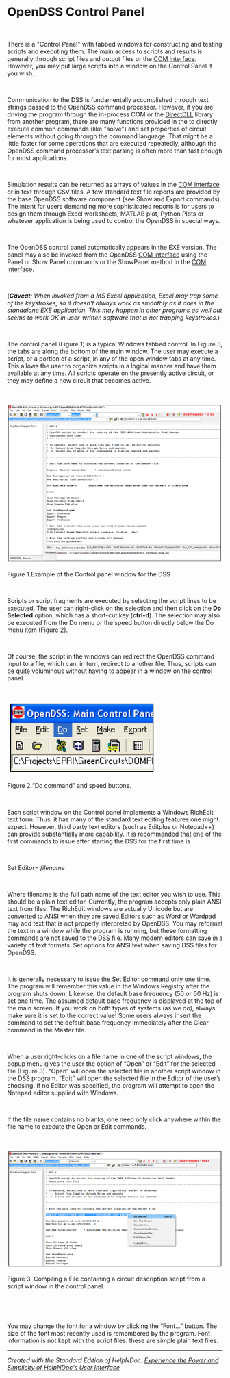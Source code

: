 # OpenDSS Control Panel

&nbsp;

There is a "Control Panel" with tabbed windows for constructing and testing scripts and executing them. The main access to scripts and results is generally through script files and output files or the [COM interface](<COMInterface.md>). However, you may put large scripts into a window on the Control Panel if you wish.

&nbsp;

Communication to the DSS is fundamentally accomplished through text strings passed to the OpenDSS command processor. However, if you are driving the program through the in-process COM or the [DirectDLL](<OpenDSSSharedlibrary-DirectDLL1.md>) library from another program, there are many functions provided in the to directly execute common commands (like "solve") and set properties of circuit elements without going through the command language. That might be a little faster for some operations that are executed repeatedly, although the OpenDSS command processor’s text parsing is often more than fast enough for most applications.

&nbsp;

Simulation results can be returned as arrays of values in the [COM interface](<COMInterface.md>) or in text through CSV files. A few standard text file reports are provided by the base OpenDSS software component (see Show and Export commands). The intent for users demanding more sophisticated reports is for users to design them through Excel worksheets, MATLAB plot, Python Plots or whatever application is being used to control the OpenDSS in special ways.

&nbsp;

The OpenDSS control panel automatically appears in the EXE version. The panel may also be invoked from the OpenDSS [COM interface](<COMInterface.md>) using the Panel or Show Panel commands or the ShowPanel method in the [COM interface](<COMInterface.md>).

&nbsp;

(***Caveat**: When invoked from a MS Excel application, Excel may trap some of the keystrokes, so it doesn't always work as smoothly as it does in the standalone EXE application. This may happen in other programs as well but seems to work OK in user-written software that is not trapping keystrokes.*)

&nbsp;

The control panel (Figure 1) is a typical Windows tabbed control. In Figure 3, the tabs are along the bottom of the main window. The user may execute a script, or a portion of a script, in any of the open window tabs at any time. This allows the user to organize scripts in a logical manner and have them available at any time. All scripts operate on the presently active circuit, or they may define a new circuit that becomes active.

&nbsp;

![Image](<lib/NewItem11.png>)

Figure 1.Example of the Control panel window for the DSS&nbsp;

&nbsp;

Scripts or script fragments are executed by selecting the script lines to be executed. The user can right-click on the selection and then click on the **Do Selected** option, which has a short-cut key (**ctrl-d**). The selection may also be executed from the Do menu or the speed button directly below the Do menu item (Figure 2).&nbsp;

&nbsp;

Of course, the script in the windows can redirect the OpenDSS command input to a file, which can, in turn, redirect to another file. Thus, scripts can be quite voluminous without having to appear in a window on the control panel.&nbsp;

&nbsp;

![Image](<lib/NewItem12.png>)

Figure 2.“Do command” and speed buttons.

&nbsp;

Each script window on the Control panel implements a Windows RichEdit text form. Thus, it has many of the standard text editing features one might expect. However, third party text editors (such as Editplus or Notepad++) can provide substantially more capability. It is recommended that one of the first commands to issue after starting the DSS for the first time is

&nbsp;

Set Editor= *filename*

&nbsp;

Where filename is the full path name of the text editor you wish to use. This should be a plain text editor. Currently, the program accepts only plain ANSI text from files. The RichEdit windows are actually Unicode but are converted to ANSI when they are saved.Editors such as Word or Wordpad may add text that is not properly interpreted by OpenDSS. You may reformat the text in a window while the program is running, but these formatting commands are not saved to the DSS file. Many modern editors can save in a variety of text formats. Set options for ANSI text when saving DSS files for OpenDSS.

&nbsp;

It is generally necessary to issue the Set Editor command only one time. The program will remember this value in the Windows Registry after the program shuts down. Likewise, the default base frequency (50 or 60 Hz) is set one time. The assumed default base frequency is displayed at the top of the main screen. If you work on both types of systems (as we do), always make sure it is set to the correct value\! Some users always insert the command to set the default base frequency immediately after the Clear command in the Master file.

&nbsp;

When a user right-clicks on a file name in one of the script windows, the popup menu gives the user the option of “Open” or “Edit” for the selected file (Figure 3). “Open” will open the selected file in another script window in the DSS program. “Edit” will open the selected file in the Editor of the user’s choosing. If no Editor was specified, the program will attempt to open the Notepad editor supplied with Windows.&nbsp;

&nbsp;

If the file name contains no blanks, one need only click anywhere within the file name to execute the Open or Edit commands.

&nbsp;

![Image](<lib/NewItem13.png>)

Figure 3. Compiling a File containing a circuit description script from a script window in the control panel.

&nbsp;

&nbsp;

You may change the font for a window by clicking the “Font…” button. The size of the font most recently used is remembered by the program. Font information is not kept with the script files: these are simple plain text files.

***
_Created with the Standard Edition of HelpNDoc: [Experience the Power and Simplicity of HelpNDoc's User Interface](<https://www.helpndoc.com/feature-tour/stunning-user-interface/>)_

